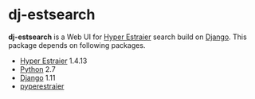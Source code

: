 # dj-estsearch

**dj-estsearch** is a Web UI for [Hyper Estraier](http://fallabs.com/hyperestraier/) search
build on [Django](https://www.djangoproject.com/).
This package depends on following packages.
* [Hyper Estraier](http://fallabs.com/hyperestraier/index.html) 1.4.13
* [Python](https://www.python.org/) 2.7
* [Django](https://www.djangoproject.com/) 1.11
* [pyperestraier](https://github.com/ikbhotels/pyperestraier/)
